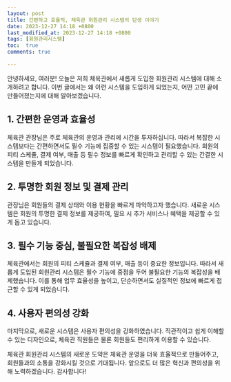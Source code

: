 ```yaml
---
layout: post
title: 간편하고 효율적, 체육관 회원관리 시스템의 탄생 이야기
date: 2023-12-27 14:18 +0800
last_modified_at: 2023-12-27 14:18 +0800
tags: [회원관리시스템]
toc:  true
comments: true

---
```




안녕하세요, 여러분! 오늘은 저희 체육관에서 새롭게 도입한 회원관리 시스템에 대해 소개하려고 합니다. 이번 글에서는 왜 이런 시스템을 도입하게 되었는지, 어떤 고민 끝에 만들어졌는지에 대해 알아보겠습니다.

## 1. 간편한 운영과 효율성

체육관 관장님은 주로 체육관의 운영과 관리에 시간을 투자하십니다. 따라서 복잡한 시스템보다는 간편하면서도 필수 기능에 집중할 수 있는 시스템이 필요했습니다. 회원의 피티 스케쥴, 결제 여부, 매출 등 필수 정보를 빠르게 확인하고 관리할 수 있는 간결한 시스템을 만들게 되었습니다.

## 2. 투명한 회원 정보 및 결제 관리

관장님은 회원들의 결제 상태와 이용 현황을 빠르게 파악하고자 했습니다. 새로운 시스템은 회원의 투명한 결제 정보를 제공하여, 필요 시 추가 서비스나 혜택을 제공할 수 있게 돕고 있습니다.

## 3. 필수 기능 중심, 불필요한 복잡성 배제

체육관에서는 회원의 피티 스케쥴과 결제 여부, 매출 등이 중요한 정보입니다. 따라서 새롭게 도입된 회원관리 시스템은 필수 기능에 중점을 두어 불필요한 기능의 복잡성을 배제했습니다. 이를 통해 업무 효율성을 높이고, 단순하면서도 실질적인 정보에 빠르게 접근할 수 있게 되었습니다.

## 4. 사용자 편의성 강화

마지막으로, 새로운 시스템은 사용자 편의성을 강화하였습니다. 직관적이고 쉽게 이해할 수 있는 디자인으로, 체육관 직원들은 물론 회원들도 편리하게 이용할 수 있습니다.

체육관 회원관리 시스템의 새로운 도약은 체육관 운영을 더욱 효율적으로 만들어주고, 회원들과의 소통을 강화시킬 것으로 기대됩니다. 앞으로도 더 많은 혁신과 편의성을 위해 노력하겠습니다. 감사합니다!
